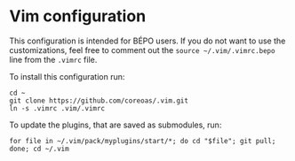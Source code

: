 # Vim configuration

This configuration is intended for BÉPO users. 
If you do not want to use the customizations, feel free to comment out the `source ~/.vim/.vimrc.bepo` line from the `.vimrc` file.

To install this configuration run:

    cd ~
    git clone https://github.com/coreoas/.vim.git
    ln -s .vimrc .vim/.vimrc

To update the plugins, that are saved as submodules, run:

    for file in ~/.vim/pack/myplugins/start/*; do cd "$file"; git pull; done; cd ~/.vim

